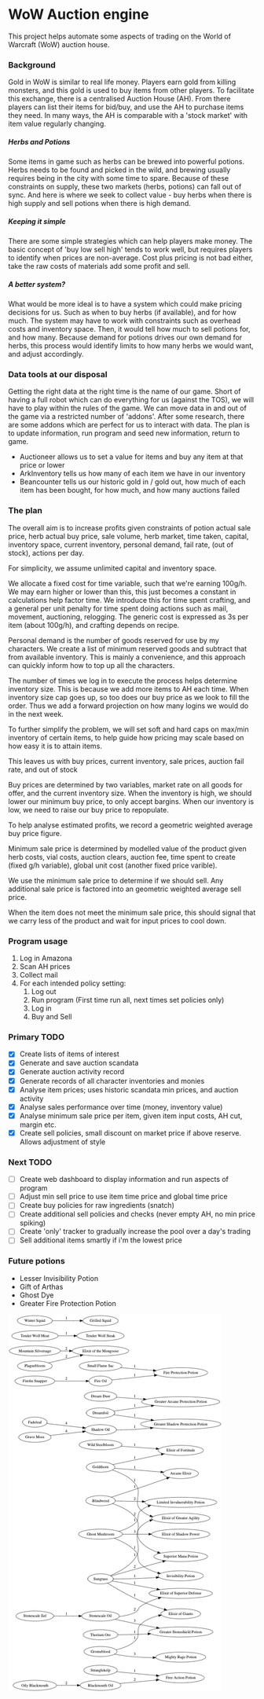 # WoW Auction engine

This project helps automate some aspects of trading on the World of Warcraft (WoW) auction house.

### Background
Gold in WoW is similar to real life money. Players earn gold from killing monsters, and this gold is used to buy items from other players. To facilitate this exchange, there is a centralised Auction House (AH). From there players can list their items for bid/buy, and use the AH to purchase items they need. In many ways, the AH is comparable with a 'stock market' with item value regularly changing. 

##### Herbs and Potions
Some items in game such as herbs can be brewed into powerful potions. Herbs needs to be found and picked in the wild, and brewing usually requires being in the city with some time to spare. Because of these constraints on supply, these two markets (herbs, potions) can fall out of sync. And here is where we seek to collect value - buy herbs when there is high supply and sell potions when there is high demand.

##### Keeping it simple
There are some simple strategies which can help players make money. The basic concept of 'buy low sell high' tends to work well, but requires players to identify when prices are non-average. Cost plus pricing is not bad either, take the raw costs of materials add some profit and sell.

##### A better system?
What would be more ideal is to have a system which could make pricing decisions for us. Such as when to buy herbs (if available), and for how much. The system may have to work with constraints such as overhead costs and inventory space. Then, it would tell how much to sell potions for, and how many. Because demand for potions drives our own demand for herbs, this process would identify limits to how many herbs we would want, and adjust accordingly.

### Data tools at our disposal
Getting the right data at the right time is the name of our game. Short of having a full robot which can do everything for us (against the TOS), we will have to play within the rules of the game. We can move data in and out of the game via a restricted number of 'addons'. After some research, there are some addons which are perfect for us to interact with data. The plan is to update information, run program and seed new information, return to game.

* Auctioneer allows us to set a value for items and buy any item at that price or lower
* ArkInventory tells us how many of each item we have in our inventory
* Beancounter tells us our historic gold in / gold out, how much of each item has been bought, for how much, and how many auctions failed

### The plan
The overall aim is to increase profits given constraints of potion actual sale price, herb actual buy price, sale volume, herb market, time taken, capital, inventory space, current inventory, personal demand, fail rate, (out of stock), actions per day.

For simplicity, we assume unlimited capital and inventory space.

We allocate a fixed cost for time variable, such that we're earning 100g/h. We may earn higher or lower than this, this just becomes a constant in calculations help factor time. We introduce this for time spent crafting, and a general per unit penalty for time spent doing actions such as mail, movement, auctioning, relogging. The generic cost is expressed as 3s per item (about 100g/h), and crafting depends on recipe.

Personal demand is the number of goods reserved for use by my characters. We create a list of minimum reserved goods and subtract that from available inventory. This is mainly a convenience, and this approach can quickly inform how to top up all the characters.

The number of times we log in to execute the process helps determine inventory size. This is because we add more items to AH each time. When inventory size cap goes up, so too does our buy price as we look to fill the order. Thus we add a forward projection on how many logins we would do in the next week. 

To further simplify the problem, we will set soft and hard caps on max/min inventory of certain items, to help guide how pricing may scale based on how easy it is to attain items. 

This leaves us with buy prices, current inventory, sale prices, auction fail rate, and out of stock

Buy prices are determined by two variables, market rate on all goods for offer, and the current inventory size. When the inventory is high, we should lower our minimum buy price, to only accept bargins. When our inventory is low, we need to raise our buy price to repopulate.

To help analyse estimated profits, we record a geometric weighted average buy price figure.

Minimum sale price is determined by modelled value of the product given herb costs, vial costs, auction clears, auction fee, time spent to create (fixed g/h variable), global unit cost (another fixed price varible).

We use the minimum sale price to determine if we should sell. Any additional sale price is factored into an geometric weighted average sell price.

When the item does not meet the minimum sale price, this should signal that we carry less of the product and wait for input prices to cool down.

### Program usage

1. Log in Amazona
2. Scan AH prices
3. Collect mail
4. For each intended policy setting:
	1. Log out
	2. Run program (First time run all, next times set policies only)
	3. Log in
	4. Buy and Sell

### Primary TODO
- [X] Create lists of items of interest
- [X] Generate and save auction scandata
- [X] Generate auction activity record
- [X] Generate records of all character inventories and monies
- [X] Analyse item prices; uses historic scandata min prices, and auction activity
- [X] Analyse sales performance over time (money, inventory value)
- [X] Analyse minimum sale price per item, given item input costs, AH cut, margin etc.
- [X] Create sell policies, small discount on market price if above reserve. Allows adjustment of style

### Next TODO

- [ ] Create web dashboard to display information and run aspects of program
- [ ] Adjust min sell price to use item time price and global time price
- [ ] Create buy policies for raw ingredients (snatch)
- [ ] Create additional sell policies and checks (never empty AH, no min price spiking)
- [ ] Create 'only' tracker to gradually increase the pool over a day's trading
- [ ] Sell additional items smartly if i'm the lowest price

### Future potions

* Lesser Invisibility Potion
* Gift of Arthas
* Ghost Dye
* Greater Fire Protection Potion

![Potions](outputs/potions.png)

